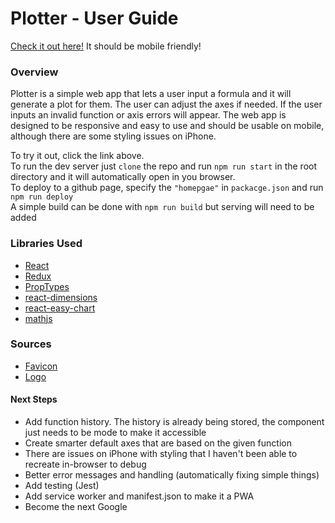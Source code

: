 # Plotter - User Guide

[Check it out here!](https://colinlmacleod1.github.io/plotter/)
It should be mobile friendly!

### Overview

Plotter is a simple web app that lets a user input a formula and it will generate a plot for them. The user can adjust the axes if needed.
If the user inputs an invalid function or axis errors will appear. The web app is designed to be responsive and easy to use and should be usable on mobile, although there are some styling issues on iPhone.

To try it out, click the link above.  
To run the dev server just `clone` the repo and run `npm run start` in the root directory and it will automatically open in you browser.  
To deploy to a github page, specify the `"homepgae"` in `packacge.json` and run `npm run deploy`  
A simple build can be done with `npm run build` but serving will need to be added

### Libraries Used

- [React](https://reactjs.org/)
- [Redux](https://redux.js.org/)
- [PropTypes](https://www.npmjs.com/package/prop-types)
- [react-dimensions](https://github.com/digidem/react-dimensions)
- [react-easy-chart](https://rma-consulting.github.io/react-easy-chart/)
- [mathjs](http://mathjs.org/)

### Sources

- [Favicon](https://www.favicon-generator.org/)
- [Logo](https://www.flaticon.com/free-icon/line-chart_179121)

#### Next Steps

- Add function history. The history is already being stored, the component just needs to be mode to make it accessible
- Create smarter default axes that are based on the given function
- There are issues on iPhone with styling that I haven't been able to recreate in-browser to debug
- Better error messages and handling (automatically fixing simple things)
- Add testing (Jest)
- Add service worker and manifest.json to make it a PWA
- Become the next Google
